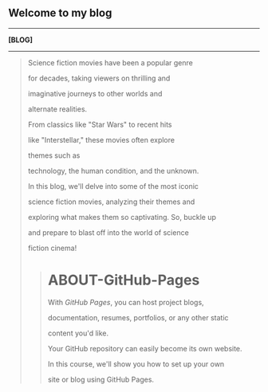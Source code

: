 ## Welcome to my blog
***

**[BLOG]**
***

> Science fiction movies have been a popular genre
>
> for decades, taking viewers on thrilling and 
>
> imaginative journeys to other worlds and 
>
> alternate realities. 
>
> From classics like "Star Wars" to recent hits 
>
> like "Interstellar," these movies often explore 
>
> themes such as 
>
> technology, the human condition, and the unknown. 
>
> In this blog, we'll delve into some of the most iconic 
>
> science fiction movies, analyzing their themes and 
>
> exploring what makes them so captivating. So, buckle up 
>
> and prepare to blast off into the world of science 
>
> fiction cinema!
>
>># ABOUT-GitHub-Pages
>>
>> With *GitHub Pages*, you can host project blogs, 
>>
>> documentation, resumes, portfolios, or any other static 
>>
>> content you'd like.
>>
>> Your GitHub repository can easily become its own website. 
>>
>> In this course, we'll show you how to set up your own 
>>
>> site or blog using GitHub Pages.
